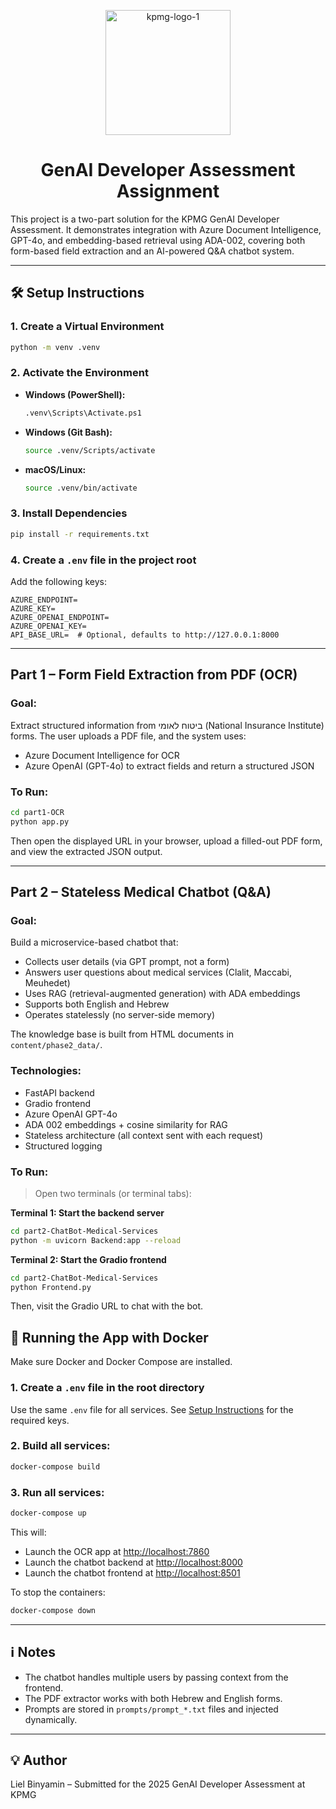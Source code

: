 <p align="center">
  <img src="https://github.com/user-attachments/assets/ed5b23ba-3e7e-46fd-a18c-8fcc520bee52" alt="kpmg-logo-1" width="200" />
</p>

<h1 align="center">GenAI Developer Assessment Assignment</h1>

This project is a two-part solution for the KPMG GenAI Developer Assessment. It demonstrates integration with Azure Document Intelligence, GPT-4o, and embedding-based retrieval using ADA-002, covering both form-based field extraction and an AI-powered Q\&A chatbot system.

---

## 🛠️ Setup Instructions

### 1. Create a Virtual Environment

```bash
python -m venv .venv
```

### 2. Activate the Environment

* **Windows (PowerShell):**

  ```bash
  .venv\Scripts\Activate.ps1
  ```

* **Windows (Git Bash):**

  ```bash
  source .venv/Scripts/activate
  ```

* **macOS/Linux:**

  ```bash
  source .venv/bin/activate
  ```

### 3. Install Dependencies

```bash
pip install -r requirements.txt
```

### 4. Create a `.env` file in the project root

Add the following keys:

```env
AZURE_ENDPOINT=
AZURE_KEY=
AZURE_OPENAI_ENDPOINT=
AZURE_OPENAI_KEY=
API_BASE_URL=  # Optional, defaults to http://127.0.0.1:8000
```

---

## Part 1 – Form Field Extraction from PDF (OCR)

### Goal:

Extract structured information from ביטוח לאומי (National Insurance Institute) forms. The user uploads a PDF file, and the system uses:

* Azure Document Intelligence for OCR
* Azure OpenAI (GPT-4o) to extract fields and return a structured JSON

### To Run:

```bash
cd part1-OCR
python app.py
```

Then open the displayed URL in your browser, upload a filled-out PDF form, and view the extracted JSON output.

---

## Part 2 – Stateless Medical Chatbot (Q\&A)

### Goal:

Build a microservice-based chatbot that:

* Collects user details (via GPT prompt, not a form)
* Answers user questions about medical services (Clalit, Maccabi, Meuhedet)
* Uses RAG (retrieval-augmented generation) with ADA embeddings
* Supports both English and Hebrew
* Operates statelessly (no server-side memory)

The knowledge base is built from HTML documents in `content/phase2_data/`.

### Technologies:

* FastAPI backend
* Gradio frontend
* Azure OpenAI GPT-4o
* ADA 002 embeddings + cosine similarity for RAG
* Stateless architecture (all context sent with each request)
* Structured logging

### To Run:

> Open two terminals (or terminal tabs):

**Terminal 1: Start the backend server**

```bash
cd part2-ChatBot-Medical-Services
python -m uvicorn Backend:app --reload
```

**Terminal 2: Start the Gradio frontend**

```bash
cd part2-ChatBot-Medical-Services
python Frontend.py
```

Then, visit the Gradio URL to chat with the bot.



## 🐳 Running the App with Docker

Make sure Docker and Docker Compose are installed.

### 1. Create a `.env` file in the root directory

Use the same `.env` file for all services. See [Setup Instructions](#4-create-a-env-file-in-the-project-root) for the required keys.

### 2. Build all services:

```bash
docker-compose build
```

### 3. Run all services:

```bash
docker-compose up
```

This will:

* Launch the OCR app at [http://localhost:7860](http://localhost:7860)
* Launch the chatbot backend at [http://localhost:8000](http://localhost:8000)
* Launch the chatbot frontend at [http://localhost:8501](http://localhost:8501)

To stop the containers:

```bash
docker-compose down
```

---



## ℹ️ Notes

* The chatbot handles multiple users by passing context from the frontend.
* The PDF extractor works with both Hebrew and English forms.
* Prompts are stored in `prompts/prompt_*.txt` files and injected dynamically.

---

## 💡 Author

Liel Binyamin – Submitted for the 2025 GenAI Developer Assessment at KPMG